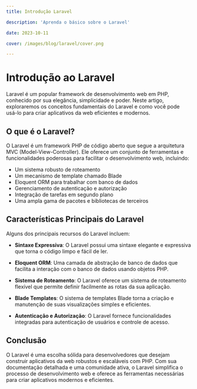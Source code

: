 ```yaml
---
title: Introdução Laravel

description: 'Aprenda o básico sobre o Laravel'

date: 2023-10-11

cover: /images/blog/laravel/cover.png

---
```


# Introdução ao Laravel

Laravel é um popular framework de desenvolvimento web em PHP, conhecido por sua elegância, simplicidade e poder. Neste artigo, exploraremos os conceitos fundamentais do Laravel e como você pode usá-lo para criar aplicativos da web eficientes e modernos.

## O que é o Laravel?

O Laravel é um framework PHP de código aberto que segue a arquitetura MVC (Model-View-Controller). Ele oferece um conjunto de ferramentas e funcionalidades poderosas para facilitar o desenvolvimento web, incluindo:

- Um sistema robusto de roteamento
- Um mecanismo de template chamado Blade
- Eloquent ORM para trabalhar com banco de dados
- Gerenciamento de autenticação e autorização
- Integração de tarefas em segundo plano
- Uma ampla gama de pacotes e bibliotecas de terceiros

## Características Principais do Laravel

Alguns dos principais recursos do Laravel incluem:

- **Sintaxe Expressiva**: O Laravel possui uma sintaxe elegante e expressiva que torna o código limpo e fácil de ler.

- **Eloquent ORM**: Uma camada de abstração de banco de dados que facilita a interação com o banco de dados usando objetos PHP.

- **Sistema de Roteamento**: O Laravel oferece um sistema de roteamento flexível que permite definir facilmente as rotas da sua aplicação.

- **Blade Templates**: O sistema de templates Blade torna a criação e manutenção de suas visualizações simples e eficientes.

- **Autenticação e Autorização**: O Laravel fornece funcionalidades integradas para autenticação de usuários e controle de acesso.

## Conclusão

O Laravel é uma escolha sólida para desenvolvedores que desejam construir aplicativos da web robustos e escaláveis com PHP. Com sua documentação detalhada e uma comunidade ativa, o Laravel simplifica o processo de desenvolvimento web e oferece as ferramentas necessárias para criar aplicativos modernos e eficientes.